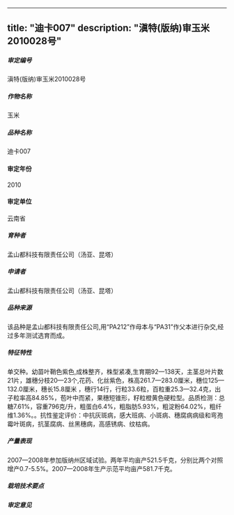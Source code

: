 
---
title: "迪卡007"
description: "滇特(版纳)审玉米2010028号"
---
##### 审定编号 
滇特(版纳)审玉米2010028号

##### 作物名称
玉米

##### 品种名称
迪卡007

#### 审定年份
2010	

#### 审定单位
云南省

##### 育种者
孟山都科技有限责任公司（汤亚、昆塔）

##### 申请者
孟山都科技有限责任公司（汤亚、昆塔）

##### 品种来源
该品种是孟山都科技有限责任公司,用“PA212”作母本与“PA31”作父本进行杂交,经过多年测试选育而成。

##### 特征特性
单交种。幼苗叶鞘色紫色,成株整齐，株型紧凑,生育期92—138天，主茎总叶片数21片，雄穗分枝20—23个,花药、化丝紫色，株高261.7—283.0厘米，穗位125—132.0厘米，穗长15.8厘米 ，穗行14行，行粒33.6粒，百粒重25.3—32.4克，出子粒率高84.85%，苞叶中而紧，果穗短锥形，籽粒橙黄色硬粒型。品质检测：总糖7.61%，容重796克/升，粗蛋白6.4%，粗脂肪5.93%，粗淀粉64.02%，粗纤维1.36%。。抗性鉴定评价：中抗灰斑病，感大班病、小斑病、穗腐病病级和弯孢霉叶斑病，抗茎腐病、丝黑穗病，高感锈病、纹枯病。

##### 产量表现
2007—2008年参加版纳州区域试验。两年平均亩产521.5千克，分别比两个对照增产0.7-5.5%。2007—2008年生产示范平均亩产581.7千克。

##### 栽培技术要点


##### 审定意见



